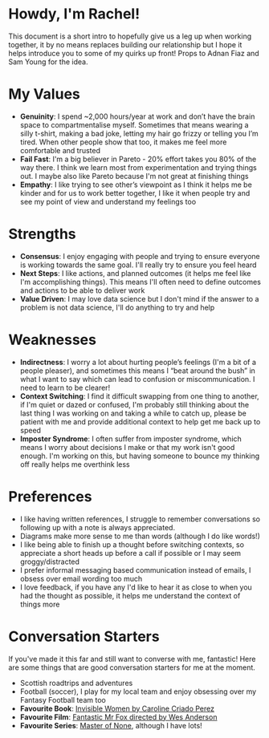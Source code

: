 # Howdy, I'm Rachel!

This document is a short intro to hopefully give us a leg up when working together, it by no means replaces building our relationship but I hope it helps introduce you to some of my quirks up front! Props to Adnan Fiaz and Sam Young for the idea.

# My Values
-	**Genuinity**: I spend ~2,000 hours/year at work and don’t have the brain space to compartmentalise myself. Sometimes that means wearing a silly t-shirt, making a bad joke, letting my hair go frizzy or telling you I’m tired. When other people show that too, it makes me feel more comfortable and trusted
- **Fail Fast**: I'm a big believer in Pareto - 20% effort takes you 80% of the way there. I think we learn most from experimentation and trying things out. I maybe also like Pareto because I'm not great at finishing things
-	**Empathy**: I like trying to see other’s viewpoint as I think it helps me be kinder and for us to work better together, I like it when people try and see my point of view and understand my feelings too


# Strengths

- **Consensus**: I enjoy engaging with people and trying to ensure everyone is working towards the same goal. I'll really try to ensure you feel heard
- **Next Steps**: I like actions, and planned outcomes (it helps me feel like I'm accomplishing things). This means I'll often need to define outcomes and actions to be able to deliver work
- **Value Driven**: I may love data science but I don't mind if the answer to a problem is not data science, I'll do anything to try and help


# Weaknesses
-	**Indirectness**: I worry a lot about hurting people’s feelings (I'm a bit of a people pleaser), and sometimes this means I “beat around the bush” in what I want to say which can lead to confusion or miscommunication. I need to learn to be clearer!
-	**Context Switching**: I find it difficult swapping from one thing to another, if I'm quiet or dazed or confused, I'm probably still thinking about the last thing I was working on and taking a while to catch up, please be patient with me and provide additional context to help get me back up to speed
-   **Imposter Syndrome**: I often suffer from imposter syndrome, which means I worry about decisions I make or that my work isn't good enough. I'm working on this, but having someone to bounce my thinking off really helps me overthink less

# Preferences
- I like having written references, I struggle to remember conversations so following up with a note is always appreciated.
- Diagrams make more sense to me than words (although I do like words!)
- I like being able to finish up a thought before switching contexts, so appreciate a short heads up before a call if possible or I may seem groggy/distracted
- I prefer informal messaging based communication instead of emails, I obsess over email wording too much
- I love feedback, if you have any I'd like to hear it as close to when you had the thought as possible, it helps me understand the context of things more

# Conversation Starters
If you've made it this far and still want to converse with me, fantastic! Here are some things that are good conversation starters for me at the moment.
- Scottish roadtrips and adventures
- Football (soccer), I play for my local team and enjoy obsessing over my Fantasy Football team too
- **Favourite Book**: [Invisible Women by Caroline Criado Perez](https://en.wikipedia.org/wiki/Invisible_Women:_Exposing_Data_Bias_in_a_World_Designed_for_Men)
- **Favourite Film**: [Fantastic Mr Fox directed by Wes Anderson](https://en.wikipedia.org/wiki/Fantastic_Mr._Fox_(film))
- **Favourite Series**: [Master of None](https://en.wikipedia.org/wiki/Master_of_None), although I have lots!
